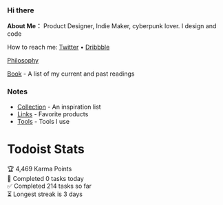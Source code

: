 ### Hi there 

**About Me：** Product Designer, Indie Maker, cyberpunk lover. I design and code

How to reach me: [Twitter](https://twitter.com/JianiLii) • [Dribbble](https://dribbble.com/getjennyli)

[Philosophy](https://www.notion.so/Philosophy-276a774c806b48dd83e6855abe89bab3)

[Book](https://www.notion.so/34acdc10f9a24b83868ffe143b6197b5) - A list of my current and past readings

### Notes
- [Collection](https://www.notion.so/Collections-704b39ca0acb4574b4c17ec3f7c83311) - An inspiration list
- [Links](https://www.notion.so/2fb21584e258491fac9be2f87b029625) - Favorite products
- [Tools](https://www.notion.so/Tools-048f4987f86b40a0ab3354499b35187c) - Tools I use

# Todoist Stats

<!-- TODO-IST:START -->
🏆  4,469 Karma Points           
🌸  Completed 0 tasks today           
✅  Completed 214 tasks so far           
⏳  Longest streak is 3 days
<!-- TODO-IST:END -->
